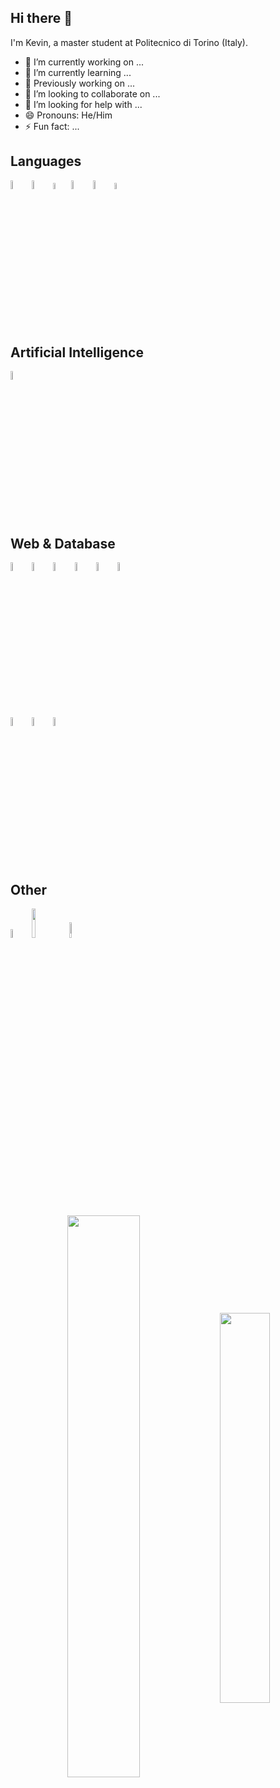 ## Hi there 👋

I'm Kevin, a master student at Politecnico di Torino (Italy).

- 🔭 I’m currently working on ...
- 🌱 I’m currently learning ...
- 📃 Previously working on ...
- 👯 I’m looking to collaborate on ...
- 🤔 I’m looking for help with ...
- 😄 Pronouns: He/Him
- ⚡ Fun fact: ...


## Languages 
<span><img src="https://upload.wikimedia.org/wikipedia/commons/d/d5/Rust_programming_language_black_logo.svg" width='6%'></span>
<span><img src="https://cdn.jsdelivr.net/gh/devicons/devicon/icons/python/python-original.svg" width='6%'></span>
<span><img src="https://cdn.jsdelivr.net/gh/devicons/devicon/icons/kotlin/kotlin-original.svg" width='5%'></span>
<span><img src="https://cdn.jsdelivr.net/gh/devicons/devicon/icons/java/java-original.svg" width='6%'></span>
<span><img src="https://cdn.jsdelivr.net/gh/devicons/devicon/icons/c/c-original.svg" width='6%'></span>
<span><img src="https://upload.wikimedia.org/wikipedia/commons/1/18/ISO_C%2B%2B_Logo.svg" width='5%'></span>

## Artificial Intelligence 
<span><img src="https://cdn.jsdelivr.net/gh/devicons/devicon/icons/pytorch/pytorch-original.svg" width='6%'></span>

## Web & Database  
<span><img src="https://cdn.jsdelivr.net/gh/devicons/devicon/icons/spring/spring-original.svg" width='6%'></span>
<span><img src="https://cdn.jsdelivr.net/gh/devicons/devicon/icons/nodejs/nodejs-original.svg" width='6%'></span>
<span><img src="https://cdn.jsdelivr.net/gh/devicons/devicon/icons/javascript/javascript-original.svg" width='6%'></span>
<span><img src="https://www.vectorlogo.zone/logos/w3_css/w3_css-icon.svg" width='6%'></span>
<span><img src="https://upload.wikimedia.org/wikipedia/commons/6/61/HTML5_logo_and_wordmark.svg" width='6%'></span>
<span><img src="https://cdn.jsdelivr.net/gh/devicons/devicon/icons/react/react-original.svg" width='6%'></span>

<span><img src="https://cdn.jsdelivr.net/gh/devicons/devicon/icons/mysql/mysql-original.svg" width='6%'></span>
<span><img src="https://www.vectorlogo.zone/logos/postgresql/postgresql-icon.svg" width='6%'></span>
<span><img src="https://cdn.jsdelivr.net/gh/devicons/devicon/icons/mongodb/mongodb-original.svg" width='6%'></span>
  


## Other
<span><img src="https://upload.wikimedia.org/wikipedia/commons/3/38/Jupyter_logo.svg" width='6%'></span>
<span><img src="https://upload.wikimedia.org/wikipedia/commons/f/f3/Apache_Spark_logo.svg" width='11%'></span>
<span><img src="https://cdn.worldvectorlogo.com/logos/hadoop.svg" width='8%'></span>

  
<br>
<br>
<p align='center'>
    <img align='center' src='https://readme-stats-selfhosted.vercel.app/api?username=kevinPoliPoli&show_icons=true&count_private=true&include_all_commits=true&hide_border=true&theme=dark&bg_color=0d1117' width='48%'>
    <img align='center' src='https://readme-stats-selfhosted.vercel.app/api/top-langs/?username=kevinPoliPoli&langs_count=10&hide_border=true&theme=dark&layout=compact&bg_color=0d1117' width='40%'>
</p>

<!--

### Socials 
[![GitHub](icons/github.png)](https://github.com/kevinPoliPoli)
[![Twitter](icons/twitter.png)]()
[![LinkedIn](icons/linkedin.png)](https://www.linkedin.com/in/kevincardinale/)

[![Readme Card](https://github-readme-stats.vercel.app/api/pin/?username=kevinPoliPoli&repo=fedMD)](https://github.com/anuraghazra/github-readme-stats)
-->





